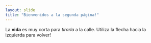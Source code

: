 ```yaml
---
layout: slide
title: "Bienvenidos a la segunda página!"
---
```

La **vida** es muy corta para *tirarla* a la calle.
Utiliza la flecha hacia la izquierda para volver!
